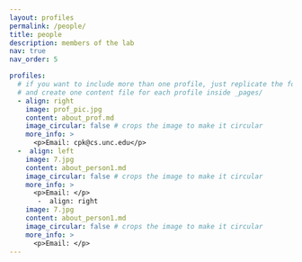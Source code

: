 ```yaml
---
layout: profiles
permalink: /people/
title: people
description: members of the lab
nav: true
nav_order: 5

profiles:
  # if you want to include more than one profile, just replicate the following block
  # and create one content file for each profile inside _pages/
  - align: right
    image: prof_pic.jpg
    content: about_prof.md
    image_circular: false # crops the image to make it circular
    more_info: >
      <p>Email: cpk@cs.unc.edu</p>
  -  align: left
    image: 7.jpg
    content: about_person1.md
    image_circular: false # crops the image to make it circular
    more_info: >
      <p>Email: </p>
       -  align: right
    image: 7.jpg
    content: about_person1.md
    image_circular: false # crops the image to make it circular
    more_info: >
      <p>Email: </p>
---
```

